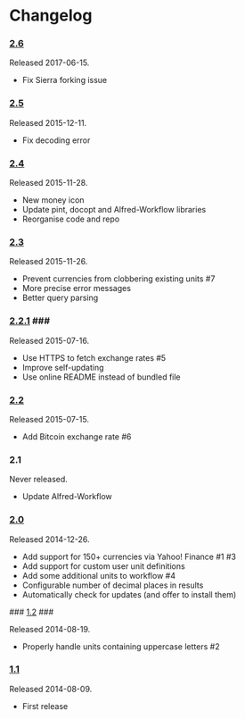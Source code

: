 
Changelog
=========

### [2.6][v2.6] ###

Released 2017-06-15.

- Fix Sierra forking issue


### [2.5][v2.5] ###

Released 2015-12-11.

- Fix decoding error


### [2.4][v2.4] ###

Released 2015-11-28.

- New money icon
- Update pint, docopt and Alfred-Workflow libraries
- Reorganise code and repo


### [2.3][v2.3] ###

Released 2015-11-26.

- Prevent currencies from clobbering existing units #7
- More precise error messages
- Better query parsing


### [2.2.1][v2.2.1] ###

Released 2015-07-16.

- Use HTTPS to fetch exchange rates #5
- Improve self-updating
- Use online README instead of bundled file


### [2.2][v2.2] ###

Released 2015-07-15.

- Add Bitcoin exchange rate #6


### 2.1 ###

Never released.

- Update Alfred-Workflow


### [2.0][v2.0] ###

Released 2014-12-26.

- Add support for 150+ currencies via Yahoo! Finance #1 #3
- Add support for custom user unit definitions
- Add some additional units to workflow #4
- Configurable number of decimal places in results
- Automatically check for updates (and offer to install them)


### [1.2][v1.2] ###

Released 2014-08-19.

- Properly handle units containing uppercase letters #2


### [1.1][v1.1] ###

Released 2014-08-09.

- First release

[v1.1]: https://github.com/deanishe/alfred-convert/releases/tag/v1.1
[v1.2]: https://github.com/deanishe/alfred-convert/releases/tag/v1.2
[v2.0]: https://github.com/deanishe/alfred-convert/releases/tag/v2.0
[v2.2.1]: https://github.com/deanishe/alfred-convert/releases/tag/v2.2.1
[v2.2]: https://github.com/deanishe/alfred-convert/releases/tag/v2.2
[v2.3]: https://github.com/deanishe/alfred-convert/releases/tag/v2.3
[v2.4]: https://github.com/deanishe/alfred-convert/releases/tag/v2.4
[v2.5]: https://github.com/deanishe/alfred-convert/releases/tag/v2.5
[v2.6]: https://github.com/deanishe/alfred-convert/releases/tag/v2.6
